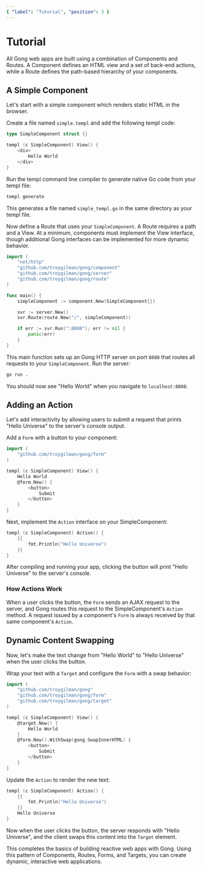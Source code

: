 ```yaml
---
{ "label": "Tutorial", "position": 3 }
---
```


# Tutorial

All Gong web apps are built using a combination of Components and Routes. A Component defines an HTML view and a set of back-end actions, while a Route defines the path-based hierarchy of your components.

## A Simple Component

Let's start with a simple component which renders static HTML in the browser.

Create a file named `simple.templ` and add the following templ code:

```go
type SimpleComponent struct {}

templ (c SimpleComponent) View() {
	<div>
		Hello World
	</div>
}
```

Run the templ command line compiler to generate native Go code from your templ file:

```bash
templ generate
```

This generates a file named `simple_templ.go` in the same directory as your templ file.

Now define a Route that uses your `SimpleComponent`. A Route requires a path and a View. At a minimum, components must implement the View interface, though additional Gong interfaces can be implemented for more dynamic behavior.

```go
import (
	"net/http"
	"github.com/troygilman/gong/component"
	"github.com/troygilman/gong/server"
	"github.com/troygilman/gong/route"
)

func main() {
	simpleComponent := component.New(SimpleComponent{})

	svr := server.New()
	svr.Route(route.New("/", simpleComponent))

	if err := svr.Run(":8080"); err != nil {
		panic(err)
	}
}
```

This main function sets up an Gong HTTP server on port `8080` that routes all requests to your `SimpleComponent`. Run the server:

```bash
go run .
```

You should now see "Hello World" when you navigate to `localhost:8080`.

## Adding an Action

Let's add interactivity by allowing users to submit a request that prints "Hello Universe" to the server's console output.

Add a `Form` with a button to your component:

```go
import (
	"github.com/troygilman/gong/form"
)

templ (c SimpleComponent) View() {
	Hello World
	@form.New() {
		<button>
			Submit
		</button>
	}
}
```

Next, implement the `Action` interface on your SimpleComponent:

```go
templ (c SimpleComponent) Action() {
	{{
		fmt.Println("Hello Universe")
	}}
}
```

After compiling and running your app, clicking the button will print "Hello Universe" to the server's console.

### How Actions Work

When a user clicks the button, the `Form` sends an AJAX request to the server, and Gong routes this request to the SimpleComponent's `Action` method. A request issued by a component's `Form` is always received by that same component's `Action`.

## Dynamic Content Swapping

Now, let's make the text change from "Hello World" to "Hello Universe" when the user clicks the button.

Wrap your text with a `Target` and configure the `Form` with a swap behavior:

```go
import (
	"github.com/troygilman/gong"
	"github.com/troygilman/gong/form"
	"github.com/troygilman/gong/target"
)

templ (c SimpleComponent) View() {
	@target.New() {
		Hello World
	}
	@form.New().WithSwap(gong.SwapInnerHTML) {
		<button>
			Submit
		</button>
	}
}
```

Update the `Action` to render the new text:

```go
templ (c SimpleComponent) Action() {
	{{
		fmt.Println("Hello Universe")
	}}
	Hello Universe
}
```

Now when the user clicks the button, the server responds with "Hello Universe", and the client swaps this content into the `Target` element.

This completes the basics of building reactive web apps with Gong. Using this pattern of Components, Routes, Forms, and Targets, you can create dynamic, interactive web applications.
